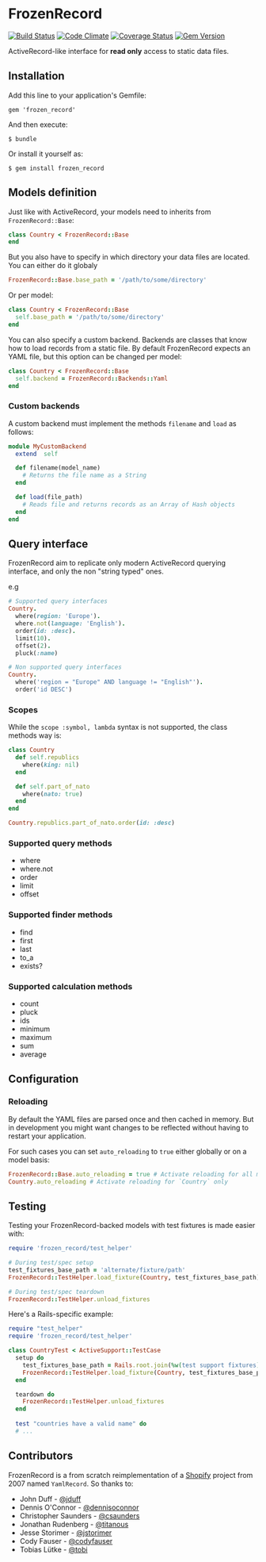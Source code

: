 # FrozenRecord

[![Build Status](https://secure.travis-ci.org/byroot/frozen_record.svg)](http://travis-ci.org/byroot/frozen_record)
[![Code Climate](https://codeclimate.com/github/byroot/frozen_record.svg)](https://codeclimate.com/github/byroot/frozen_record)
[![Coverage Status](https://coveralls.io/repos/byroot/frozen_record/badge.svg)](https://coveralls.io/r/byroot/frozen_record)
[![Gem Version](https://badge.fury.io/rb/frozen_record.svg)](http://badge.fury.io/rb/frozen_record)

ActiveRecord-like interface for **read only** access to static data files.

## Installation

Add this line to your application's Gemfile:

    gem 'frozen_record'

And then execute:

    $ bundle

Or install it yourself as:

    $ gem install frozen_record

## Models definition

Just like with ActiveRecord, your models need to inherits from `FrozenRecord::Base`:

```ruby
class Country < FrozenRecord::Base
end
```

But you also have to specify in which directory your data files are located.
You can either do it globaly

```ruby
FrozenRecord::Base.base_path = '/path/to/some/directory'
```

Or per model:
```ruby
class Country < FrozenRecord::Base
  self.base_path = '/path/to/some/directory'
end
```

You can also specify a custom backend. Backends are classes that know how to
load records from a static file. By default FrozenRecord expects an YAML file,
but this option can be changed per model:

```ruby
class Country < FrozenRecord::Base
  self.backend = FrozenRecord::Backends::Yaml
end
```

### Custom backends

A custom backend must implement the methods `filename` and `load` as follows:

```ruby
module MyCustomBackend
  extend  self

  def filename(model_name)
    # Returns the file name as a String
  end

  def load(file_path)
    # Reads file and returns records as an Array of Hash objects
  end
end
```

## Query interface

FrozenRecord aim to replicate only modern ActiveRecord querying interface, and only the non "string typed" ones.

e.g
```ruby
# Supported query interfaces
Country.
  where(region: 'Europe').
  where.not(language: 'English').
  order(id: :desc).
  limit(10).
  offset(2).
  pluck(:name)

# Non supported query interfaces
Country.
  where('region = "Europe" AND language != "English"').
  order('id DESC')
```

### Scopes

While the `scope :symbol, lambda` syntax is not supported, the class methods way is:

```ruby
class Country
  def self.republics
    where(king: nil)
  end

  def self.part_of_nato
    where(nato: true)
  end
end

Country.republics.part_of_nato.order(id: :desc)
```

### Supported query methods

  - where
  - where.not
  - order
  - limit
  - offset

### Supported finder methods

  - find
  - first
  - last
  - to_a
  - exists?

### Supported calculation methods

  - count
  - pluck
  - ids
  - minimum
  - maximum
  - sum
  - average


## Configuration

### Reloading

By default the YAML files are parsed once and then cached in memory. But in development you might want changes to be reflected without having to restart your application.

For such cases you can set `auto_reloading` to `true` either globally or on a model basis:

```ruby
FrozenRecord::Base.auto_reloading = true # Activate reloading for all models
Country.auto_reloading # Activate reloading for `Country` only
```

## Testing

Testing your FrozenRecord-backed models with test fixtures is made easier with:

```ruby
require 'frozen_record/test_helper'

# During test/spec setup
test_fixtures_base_path = 'alternate/fixture/path'
FrozenRecord::TestHelper.load_fixture(Country, test_fixtures_base_path)

# During test/spec teardown
FrozenRecord::TestHelper.unload_fixtures
```

Here's a Rails-specific example:

```ruby
require "test_helper"
require 'frozen_record/test_helper'

class CountryTest < ActiveSupport::TestCase
  setup do
    test_fixtures_base_path = Rails.root.join(%w(test support fixtures))
    FrozenRecord::TestHelper.load_fixture(Country, test_fixtures_base_path)
  end

  teardown do
    FrozenRecord::TestHelper.unload_fixtures
  end
  
  test "countries have a valid name" do
  # ...
```

## Contributors

FrozenRecord is a from scratch reimplementation of a [Shopify](https://github.com/Shopify) project from 2007 named `YamlRecord`.
So thanks to:

  - John Duff - [@jduff](https://github.com/jduff)
  - Dennis O'Connor - [@dennisoconnor](https://github.com/dennisoconnor)
  - Christopher Saunders - [@csaunders](https://github.com/csaunders)
  - Jonathan Rudenberg - [@titanous](https://github.com/titanous)
  - Jesse Storimer - [@jstorimer](https://github.com/jstorimer)
  - Cody Fauser - [@codyfauser](https://github.com/codyfauser)
  - Tobias Lütke - [@tobi](https://github.com/tobi)
